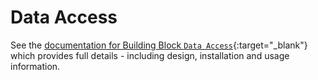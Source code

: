 # Data Access

See the [documentation for Building Block `Data Access`](/projects/data-access){:target="_blank"} which provides full details - including design, installation and usage information.

